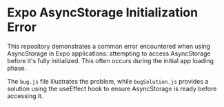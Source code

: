 # Expo AsyncStorage Initialization Error

This repository demonstrates a common error encountered when using AsyncStorage in Expo applications: attempting to access AsyncStorage before it's fully initialized. This often occurs during the initial app loading phase.

The `bug.js` file illustrates the problem, while `bugSolution.js` provides a solution using the useEffect hook to ensure AsyncStorage is ready before accessing it.